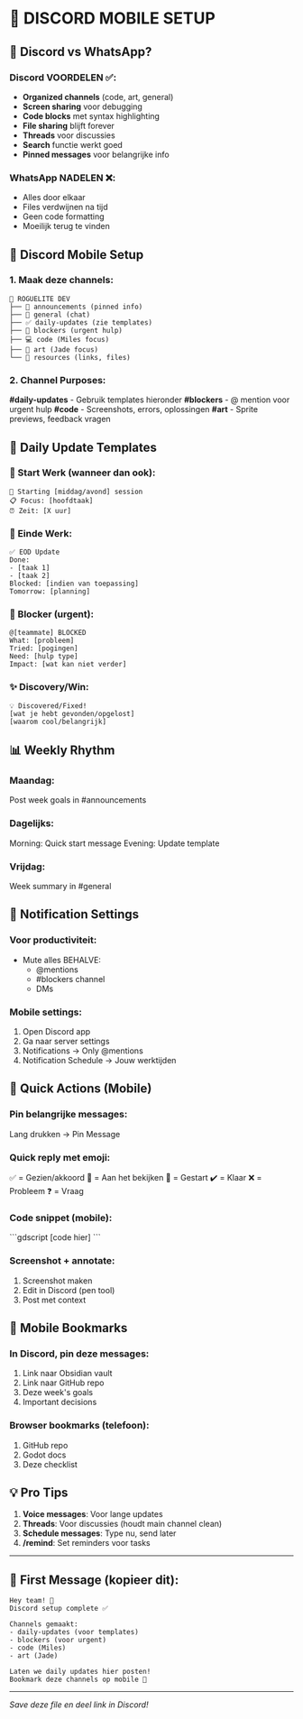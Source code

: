# 📱 DISCORD MOBILE SETUP

## 🎯 Discord vs WhatsApp?

### Discord VOORDELEN ✅:
- **Organized channels** (code, art, general)
- **Screen sharing** voor debugging
- **Code blocks** met syntax highlighting
- **File sharing** blijft forever
- **Threads** voor discussies
- **Search** functie werkt goed
- **Pinned messages** voor belangrijke info

### WhatsApp NADELEN ❌:
- Alles door elkaar
- Files verdwijnen na tijd
- Geen code formatting
- Moeilijk terug te vinden

## 📱 Discord Mobile Setup

### 1. Maak deze channels:
```
📁 ROGUELITE DEV
├── 📢 announcements (pinned info)
├── 💬 general (chat)
├── ✅ daily-updates (zie templates)
├── 🚨 blockers (urgent hulp)
├── 💻 code (Miles focus)
├── 🎨 art (Jade focus)
└── 📎 resources (links, files)
```

### 2. Channel Purposes:

**#daily-updates** - Gebruik templates hieronder
**#blockers** - @ mention voor urgent hulp
**#code** - Screenshots, errors, oplossingen
**#art** - Sprite previews, feedback vragen

## 📝 Daily Update Templates

### 🌅 Start Werk (wanneer dan ook):
```
🚀 Starting [middag/avond] session
📋 Focus: [hoofdtaak]
⏰ Zeit: [X uur]
```

### 🌙 Einde Werk:
```
✅ EOD Update
Done: 
- [taak 1]
- [taak 2]
Blocked: [indien van toepassing]
Tomorrow: [planning]
```

### 🚨 Blocker (urgent):
```
@[teammate] BLOCKED
What: [probleem]
Tried: [pogingen]
Need: [hulp type]
Impact: [wat kan niet verder]
```

### ✨ Discovery/Win:
```
💡 Discovered/Fixed!
[wat je hebt gevonden/opgelost]
[waarom cool/belangrijk]
```

## 📊 Weekly Rhythm

### Maandag:
Post week goals in #announcements

### Dagelijks:
Morning: Quick start message
Evening: Update template

### Vrijdag:
Week summary in #general

## 🔔 Notification Settings

### Voor productiviteit:
- Mute alles BEHALVE:
  - @mentions
  - #blockers channel
  - DMs

### Mobile settings:
1. Open Discord app
2. Ga naar server settings
3. Notifications → Only @mentions
4. Notification Schedule → Jouw werktijden

## 🎯 Quick Actions (Mobile)

### Pin belangrijke messages:
Lang drukken → Pin Message

### Quick reply met emoji:
✅ = Gezien/akkoord
👀 = Aan het bekijken
🚀 = Gestart
✔️ = Klaar
❌ = Probleem
❓ = Vraag

### Code snippet (mobile):
\`\`\`gdscript
[code hier]
\`\`\`

### Screenshot + annotate:
1. Screenshot maken
2. Edit in Discord (pen tool)
3. Post met context

## 📱 Mobile Bookmarks

### In Discord, pin deze messages:
1. Link naar Obsidian vault
2. Link naar GitHub repo
3. Deze week's goals
4. Important decisions

### Browser bookmarks (telefoon):
1. GitHub repo
2. Godot docs
3. Deze checklist

## 💡 Pro Tips

1. **Voice messages**: Voor lange updates
2. **Threads**: Voor discussies (houdt main channel clean)
3. **Schedule messages**: Type nu, send later
4. **/remind**: Set reminders voor tasks

---

## 🚀 First Message (kopieer dit):

```
Hey team! 👋
Discord setup complete ✅

Channels gemaakt:
- daily-updates (voor templates)
- blockers (voor urgent)
- code (Miles)
- art (Jade)

Laten we daily updates hier posten!
Bookmark deze channels op mobile 📱
```

---

*Save deze file en deel link in Discord!*